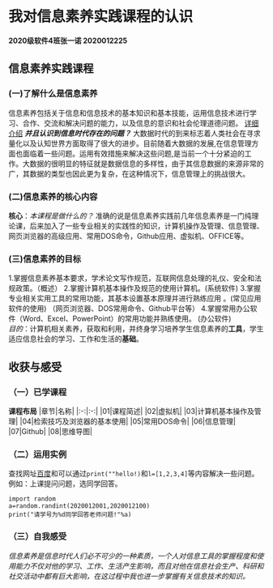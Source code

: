 
# 我对信息素养实践课程的认识  
**2020级软件4班张一诺 2020012225**
## 信息素养实践课程    
### (一)了解什么是信息素养
信息素养包括关于信息和信息技术的基本知识和基本技能，运用信息技术进行学习、合作、交流和解决问题的能力，以及信息的意识和社会伦理道德问题。  [详细介绍](https://cn.bing.com/search?q=%E4%BF%A1%E6%81%AF%E7%B4%A0%E5%85%BB%E5%AE%9E%E8%B7%B5%E8%AF%BE%E7%A8%8B&qs=n&form=QBRE&sp=-1&pq=%E4%BF%A1%E6%81%AF%E7%B4%A0%E5%85%BB%E5%AE%9E%E8%B7%B5%E8%AF%BE%E7%A8%8B&sc=1-8&sk=&cvid=15A42BF224E248EAAC93958A0FAD25DC)
***并且认识到信息时代存在的问题？*** 大数据时代的到来标志着人类社会在寻求量化以及认知世界方面取得了很大的进步。目前随着大数据的发展,在信息管理方面也面临着一些问题。运用有效措施来解决这些问题,是当前一个十分紧迫的工作。大数据的很明显的特征就是数据信息的多样性，由于其信息数据的来源非常的广，其数据的类型也因此更为复杂，在这种情况下，信息管理上的挑战很大。
### (二)信息素养的核心内容   
**核心**：*本课程是做什么的？* 准确的说是信息素养实践前几年信息素养是一门纯理论课，后来加入了一些专业相关的实践性的知识，计算机操作及管理、信息管理、网页浏览器的高级应用、常用DOS命令，Github应用、虚拟机、OFFICE等。  
### (三)信息素养的目标
1.掌握信息素养基本要求，学术论文写作规范，互联网信息处理的礼仪、安全和法规政策。（概述）
2.掌握计算机基本操作及规范的使用计算机。(系统软件) 
3.掌握专业相关实用工具的常用功能，其基本设置基本原理并进行熟练应用 。(常见应用软件的使用)  （网页浏览器、DOS常用命令、Github平台等）
4.掌握常用办公软件（Word、Excel、PowerPoint）的常用功能并熟练使用。 (办公软件)  
*目的*：计算机相关素养，获取和利用，并终身学习培养学生信息素养的**工具**，学生适应信息社会的学习、工作和生活的**基础**。   
## 收获与感受  
### （一）已学课程  
**课程布局**
|章节|名称|
|:-:|:-:|
|01|课程简述|
|02|虚拟机|
|03|计算机基本操作及管理|
|04|检索技巧及浏览器的基本使用|
|05|常用DOS命令|
|06|信息管理|
|07|Github|
|08|思维导图|
### （二）运用实例  
查找网址[百度](https://www.baidu.com/)和可以通过`print(""hello!)`和`l=[1,2,3,4]`等内容解决一些问题。
例如：上课提问问题，选同学回答。
```
import random
a=random.randint(2020012001,2020012100)
print("请学号为%d同学回答老师问题!"%a)
```
### （三）自我感受
*信息素养是信息时代人们必不可少的一种素质，一个人对信息工具的掌握程度和使用能力不仅对他的学习、工作、生活产生影响，而且对他在信息社会生产、科研和社交活动中都有巨大影响，在这过程中我也进一步掌握有关信息技术的知识。*



